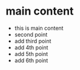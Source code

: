 # main content
- this is main content 
- second point
- add third point
- add 4th point
- add 5th point
- add 6th point
